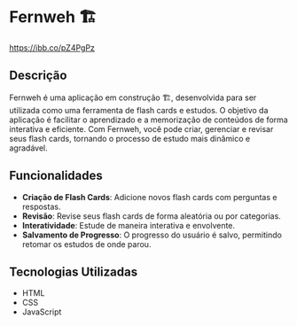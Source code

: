 # Fernweh 🏗️

https://ibb.co/pZ4PgPz

## Descrição

Fernweh é uma aplicação em construção 🏗️, desenvolvida para ser utilizada como uma ferramenta de flash cards e estudos. O objetivo da aplicação é facilitar o aprendizado e a memorização de conteúdos de forma interativa e eficiente. Com Fernweh, você pode criar, gerenciar e revisar seus flash cards, tornando o processo de estudo mais dinâmico e agradável.

## Funcionalidades

- **Criação de Flash Cards**: Adicione novos flash cards com perguntas e respostas.
- **Revisão**: Revise seus flash cards de forma aleatória ou por categorias.
- **Interatividade**: Estude de maneira interativa e envolvente.
- **Salvamento de Progresso**: O progresso do usuário é salvo, permitindo retomar os estudos de onde parou.

## Tecnologias Utilizadas

- HTML
- CSS
- JavaScript
